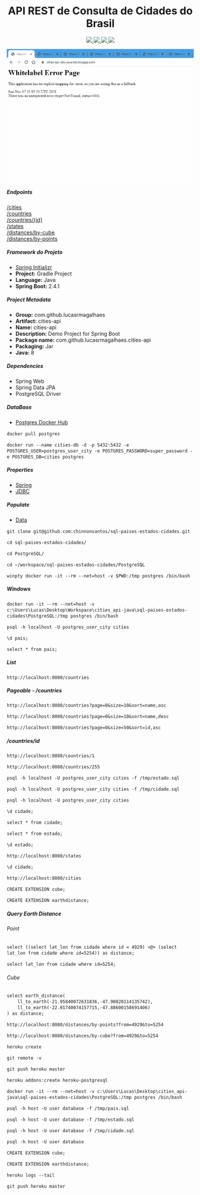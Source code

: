 <h1 align="center">API REST de Consulta de Cidades do Brasil</h1>

<p align="center">
  <a href="https://github.com/lucasrmagalhaes/cities_api-java/issues">
    <img src="https://img.shields.io/github/issues/lucasrmagalhaes/cities_api-java" /> 
  </a>
    
  <a href="https://github.com/lucasrmagalhaes/cities_api-java/network/members">
    <img src="https://img.shields.io/github/forks/lucasrmagalhaes/cities_api-java" /> 
  </a>
    
  <a href="https://github.com/lucasrmagalhaes/cities_api-java/stargazers">
    <img src="https://img.shields.io/github/stars/lucasrmagalhaes/cities_api-java" /> 
  </a>
  
   <a href="https://github.com/lucasrmagalhaes/cities_api-java/blob/master/LICENSE">
    <img src="https://img.shields.io/github/license/lucasrmagalhaes/cities_api-java" /> 
  </a>
</p>

<p align="center">
  <a href="https://cities-api-dio-java.herokuapp.com/">
    <img 
         src="https://github.com/lucasrmagalhaes/cities_api-java/blob/master/src/main/resources/images/cities-api.gif" 
         alt="Cities API" 
    />
  </a>
</p>

##### Endpoints
[/cities](https://cities-api-dio-java.herokuapp.com/cities "/cities")
<br />
[/countries](https://cities-api-dio-java.herokuapp.com/countries?page=5&size=50&sort=id,asc "/countries")
<br />
[/countries/{id}](https://cities-api-dio-java.herokuapp.com/countries/1 "/countries/{id}")
<br />
[/states](https://cities-api-dio-java.herokuapp.com/states "/states")
<br />
[/distances/by-cube](https://cities-api-dio-java.herokuapp.com/distances/by-cube?from=4929&to=5254 "/distances/by-cube")
<br />
[/distances/by-points](https://cities-api-dio-java.herokuapp.com/distances/by-points?from=4929&to=5254 "/distances/by-points")

##### Framework do Projeto
- [Spring Initializr](https://start.spring.io/ "Spring Initializr")
- **Project:** Gradle Project
- **Language:** Java
- **Spring Boot:** 2.4.1

##### Project Metadata
- **Group:** com.github.lucasrmagalhaes
- **Artifact:** cities-api
- **Name:** cities-api
- **Description:** Demo Project for Spring Boot
- **Package name:** com.github.lucasrmagalhaes.cities-api
- **Packaging:** Jar
- **Java:** 8

##### Dependencies
- Spring Web
- Spring Data JPA
- PostgreSQL Driver

##### DataBase
- [Postgres Docker Hub](https://hub.docker.com/_/postgres "Postgres Docker Hub")

```
docker pull postgres
```

```
docker run --name cities-db -d -p 5432:5432 -e POSTGRES_USER=postgres_user_city -e POSTGRES_PASSWORD=super_password -e POSTGRES_DB=cities postgres
```

##### Properties
- [Spring](https://docs.spring.io/spring-boot/docs/current/reference/html/appendix-application-properties.html "Spring")
- [JDBC](https://www.codejava.net/java-se/jdbc/jdbc-database-connection-url-for-common-databases "JDBC")

##### Populate
- [Data](https://github.com/chinnonsantos/sql-paises-estados-cidades/tree/master/PostgreSQL "Data")
```
git clone git@github.com:chinnonsantos/sql-paises-estados-cidades.git
```

```
cd sql-paises-estados-cidades/
```

```
cd PostgreSQL/
```

```
cd ~/workspace/sql-paises-estados-cidades/PostgreSQL
```

```
winpty docker run -it --rm --net=host -v $PWD:/tmp postgres /bin/bash
```

##### Windows
```
docker run -it --rm --net=host -v c:\Users\Lucas\Desktop\Workspace\cities_api-java\sql-paises-estados-cidades\PostgreSQL:/tmp postgres /bin/bash
```

```
psql -h localhost -U postgres_user_city cities
```

```
\d pais;
```

```
select * from pais;
```

##### List
```
http://localhost:8080/countries
```

##### Pageable - /countries
```
http://localhost:8080/countries?page=0&size=10&sort=name,asc
```
```
http://localhost:8080/countries?page=0&size=10&sort=name,desc
```
```
http://localhost:8080/countries?page=0&size=50&sort=id,asc
```

##### /countries/id
```
http://localhost:8080/countries/1
```
```
http://localhost:8080/countries/255
```

```
psql -h localhost -U postgres_user_city cities -f /tmp/estado.sql
```
```
psql -h localhost -U postgres_user_city cities -f /tmp/cidade.sql
```
```
psql -h localhost -U postgres_user_city cities
```

```
\d cidade;
```
```
select * from cidade;
```
```
select * from estado;
```
```
\d estado;
```
```
http://localhost:8080/states
```
```
\d cidade;
```
```
http://localhost:8080/cities
```

```
CREATE EXTENSION cube; 
```
```
CREATE EXTENSION earthdistance;
```

##### Query Earth Distance

###### Point
```
select ((select lat_lon from cidade where id = 4929) <@> (select lat_lon from cidade where id=5254)) as distance;
```
```
select lat_lon from cidade where id=5254;
```

###### Cube
```
select earth_distance(
    ll_to_earth(-21.95840072631836,-47.98820114135742), 
    ll_to_earth(-22.01740074157715,-47.88600158691406)
) as distance;
```

```
http://localhost:8080/distances/by-points?from=4929&to=5254
```
```
http://localhost:8080/distances/by-cube?from=4929&to=5254
```

```
heroku create
```
```
git remote -v
```
```
git push heroku master
```
```
heroku addons:create heroku-postgresql
```

```
docker run -it --rm --net=host -v c:\Users\Lucas\Desktop\cities_api-java\sql-paises-estados-cidades\PostgreSQL:/tmp postgres /bin/bash
```

```
psql -h host -U user database -f /tmp/pais.sql
```
```
psql -h host -U user database -f /tmp/estado.sql
```
```
psql -h host -U user database -f /tmp/cidade.sql
```
```
psql -h host -U user database
```

```
CREATE EXTENSION cube; 
```
```
CREATE EXTENSION earthdistance;
```

```
heroku logs --tail
```

```
git push heroku master
```
